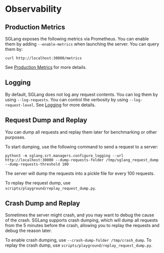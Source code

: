 # Observability

## Production Metrics
SGLang exposes the following metrics via Prometheus. You can enable them by adding `--enable-metrics` when launching the server.
You can query them by:
```
curl http://localhost:30000/metrics
```

See [Production Metrics](../references/production_metrics.md) for more details.

## Logging

By default, SGLang does not log any request contents. You can log them by using `--log-requests`.
You can control the verbosity by using `--log-request-level`.
See [Logging](server_arguments.md#logging) for more details.

## Request Dump and Replay

You can dump all requests and replay them later for benchmarking or other purposes.

To start dumping, use the following command to send a request to a server:
```
python3 -m sglang.srt.managers.configure_logging --url http://localhost:30000 --dump-requests-folder /tmp/sglang_request_dump --dump-requests-threshold 100
```
The server will dump the requests into a pickle file for every 100 requests.

To replay the request dump, use `scripts/playground/replay_request_dump.py`.

## Crash Dump and Replay
Sometimes the server might crash, and you may want to debug the cause of the crash.
SGLang supports crash dumping, which will dump all requests from the 5 minutes before the crash, allowing you to replay the requests and debug the reason later.

To enable crash dumping, use `--crash-dump-folder /tmp/crash_dump`.
To replay the crash dump, use `scripts/playground/replay_request_dump.py`.
